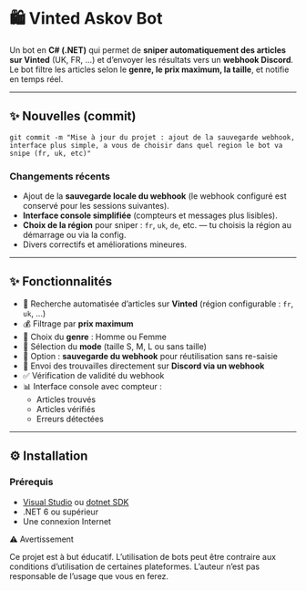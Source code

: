 # 🛍️ Vinted Askov Bot

Un bot en **C# (.NET)** qui permet de **sniper automatiquement des articles sur Vinted** (UK, FR, …) et d’envoyer les résultats vers un **webhook Discord**.  
Le bot filtre les articles selon le **genre, le prix maximum, la taille**, et notifie en temps réel.

---

## ✨ Nouvelles (commit)
`git commit -m "Mise à jour du projet : ajout de la sauvegarde webhook, interface plus simple, a vous de choisir dans quel region le bot va snipe (fr, uk, etc)"`

### Changements récents
- Ajout de la **sauvegarde locale du webhook** (le webhook configuré est conservé pour les sessions suivantes).
- **Interface console simplifiée** (compteurs et messages plus lisibles).
- **Choix de la région** pour sniper : `fr`, `uk`, `de`, etc. — tu choisis la région au démarrage ou via la config.
- Divers correctifs et améliorations mineures.

---

## ✨ Fonctionnalités
- 🔎 Recherche automatisée d’articles sur **Vinted** (région configurable : `fr`, `uk`, …)
- 💰 Filtrage par **prix maximum**
- 🧍 Choix du **genre** : Homme ou Femme
- 📏 Sélection du **mode** (taille S, M, L ou sans taille)
- 🔁 Option : **sauvegarde du webhook** pour réutilisation sans re-saisie
- 🔔 Envoi des trouvailles directement sur **Discord via un webhook**
- ✅ Vérification de validité du webhook
- 📊 Interface console avec compteur :
  - Articles trouvés
  - Articles vérifiés
  - Erreurs détectées

---

## ⚙️ Installation
### Prérequis
- [Visual Studio](https://visualstudio.microsoft.com/) ou [dotnet SDK](https://dotnet.microsoft.com/download)
- .NET 6 ou supérieur
- Une connexion Internet


⚠️ Avertissement

Ce projet est à but éducatif. L’utilisation de bots peut être contraire aux conditions d’utilisation de certaines plateformes.
L’auteur n’est pas responsable de l’usage que vous en ferez.
